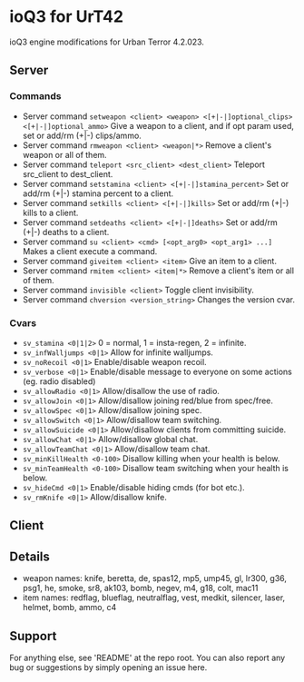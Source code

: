 # ioQ3 for UrT42
ioQ3 engine modifications for Urban Terror 4.2.023.

## Server

### Commands
* Server command `setweapon <client> <weapon> <[+|-|]optional_clips> <[+|-|]optional_ammo>` Give a weapon to a client, and if opt param used, set or add/rm (+|-) clips/ammo.
* Server command `rmweapon <client> <weapon|*>` Remove a client's weapon or all of them.
* Server command `teleport <src_client> <dest_client>` Teleport src_client to dest_client.
* Server command `setstamina <client> <[+|-|]stamina_percent>` Set or add/rm (+|-) stamina percent to a client.
* Server command `setkills <client> <[+|-|]kills>` Set or add/rm (+|-) kills to a client.
* Server command `setdeaths <client> <[+|-|]deaths>` Set or add/rm (+|-) deaths to a client.
* Server command `su <client> <cmd> [<opt_arg0> <opt_arg1> ...]` Makes a client execute a command.
* Server command `giveitem <client> <item>` Give an item to a client.
* Server command `rmitem <client> <item|*>` Remove a client's item or all of them.
* Server command `invisible <client>` Toggle client invisibility.
* Server command `chversion <version_string>` Changes the version cvar.

### Cvars
* `sv_stamina <0|1|2>` 0 = normal, 1 = insta-regen, 2 = infinite.
* `sv_infWalljumps <0|1>` Allow for infinite walljumps.
* `sv_noRecoil <0|1>` Enable/disable weapon recoil.
* `sv_verbose <0|1>` Enable/disable message to everyone on some actions (eg. radio disabled)
* `sv_allowRadio <0|1>` Allow/disallow the use of radio.
* `sv_allowJoin <0|1>` Allow/disallow joining red/blue from spec/free.
* `sv_allowSpec <0|1>` Allow/disallow joining spec.
* `sv_allowSwitch <0|1>` Allow/disallow team switching.
* `sv_allowSuicide <0|1>` Allow/disallow clients from committing suicide.
* `sv_allowChat <0|1>` Allow/disallow global chat.
* `sv_allowTeamChat <0|1>` Allow/disallow team chat.
* `sv_minKillHealth <0-100>` Disallow killing when your health is below.
* `sv_minTeamHealth <0-100>` Disallow team switching when your health is below.
* `sv_hideCmd <0|1>` Enable/disable hiding cmds (for bot etc.).
* `sv_rmKnife <0|1>` Allow/disallow knife.


## Client

## Details
* weapon names: knife, beretta, de, spas12, mp5, ump45, gl, lr300, g36, psg1, he, smoke, sr8, ak103, bomb, negev, m4, g18, colt, mac11
* item names: redflag, blueflag, neutralflag, vest, medkit, silencer, laser, helmet, bomb, ammo, c4

## Support
For anything else, see 'README' at the repo root. You can also report any bug or suggestions by simply opening an issue here.

